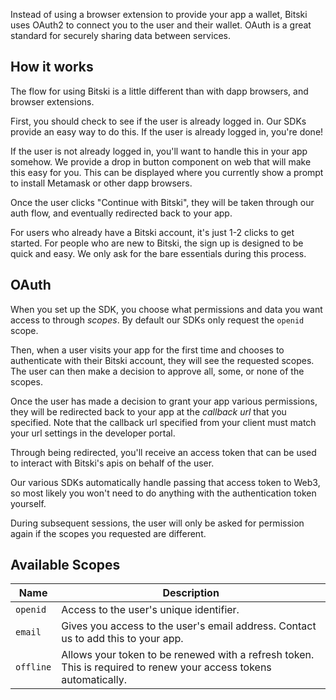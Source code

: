 Instead of using a browser extension to provide your app a wallet, Bitski uses OAuth2 to connect you to the user and their wallet. OAuth is a great standard for securely sharing data between services.

## How it works

The flow for using Bitski is a little different than with dapp browsers, and browser extensions.

First, you should check to see if the user is already logged in. Our SDKs provide an easy way to do this. If the user is already logged in, you're done!

If the user is not already logged in, you'll want to handle this in your app somehow. We provide a drop in button component on web that will make this easy for you. This can be displayed where you currently show a prompt to install Metamask or other dapp browsers.

Once the user clicks "Continue with Bitski", they will be taken through our auth flow, and eventually redirected back to your app.

For users who already have a Bitski account, it's just 1-2 clicks to get started. For people who are new to Bitski, the sign up is designed to be quick and easy. We only ask for the bare essentials during this process.

## OAuth

When you set up the SDK, you choose what permissions and data you want access to through *scopes*. By default our SDKs only request the `openid` scope.

Then, when a user visits your app for the first time and chooses to authenticate with their Bitski account, they will see the requested scopes. The user can then make a decision to approve all, some, or none of the scopes.

Once the user has made a decision to grant your app various permissions, they will be redirected back to your app at the *callback url* that you specified. Note that the callback url specified from your client must match your url settings in the developer portal.

Through being redirected, you'll receive an access token that can be used to interact with Bitski's apis on behalf of the user.

Our various SDKs automatically handle passing that access token to Web3, so most likely you won't need to do anything with the authentication token yourself.

During subsequent sessions, the user will only be asked for permission again if the scopes you requested are different.

## Available Scopes

Name | Description
---- | ------------
`openid` | Access to the user's unique identifier.
`email` | Gives you access to the user's email address. Contact us to add this to your app.
`offline` | Allows your token to be renewed with a refresh token. This is required to renew your access tokens automatically.
